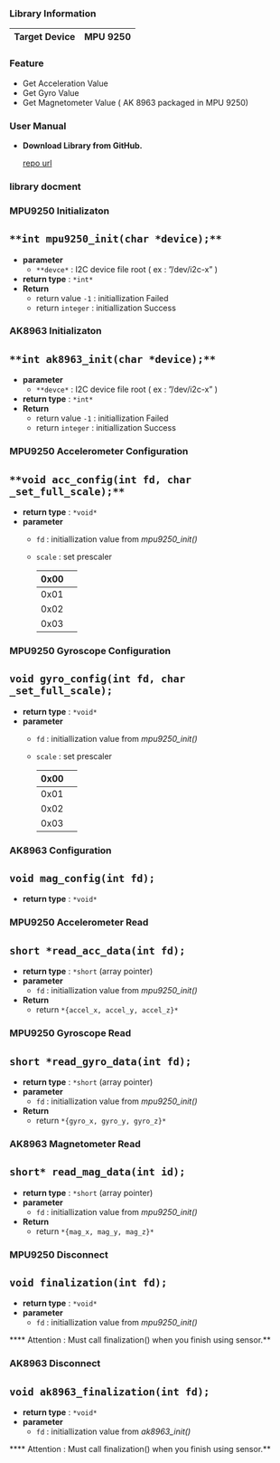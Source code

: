 ### Library Information

| Target Device | MPU 9250 |
| --- | --- |

### Feature

- Get Acceleration Value
- Get Gyro Value
- Get Magnetometer Value ( AK 8963 packaged in MPU 9250)

### User Manual

- **Download Library from GitHub.**
  
    [repo url](https://github.com/potato-CYH/MPU9250-_Library.git)
    

### library docment

### MPU9250 Initializaton

## `**int mpu9250_init(char *device);**`

- **parameter**
    - `**devce*` :  I2C device file root ( ex : ”/dev/i2c-x” )
- **return type** : `*int*`
- **Return**
    - return value `-1`  : initiallization Failed
    - return `integer` : initiallization Success    

### AK8963 Initializaton

## `**int ak8963_init(char *device);**`

- **parameter**
    - `**devce*` :  I2C device file root ( ex : ”/dev/i2c-x” )
- **return type** : `*int*`
- **Return**
    - return value `-1`  : initiallization Failed
    - return `integer` : initiallization Success    

### MPU9250 Accelerometer Configuration

## `**void acc_config(int fd, char _set_full_scale);**`

- **return type** : `*void*`
- **parameter**
    - `fd` : initiallization value from *mpu9250_init()*
    - `scale` : set prescaler
        
        
        | 0x00 |  |
        | --- | --- |
        | 0x01 |  |
        | 0x02 |  |
        | 0x03 |  |
      
### MPU9250 Gyroscope Configuration

## `void gyro_config(int fd, char _set_full_scale);`

- **return type** : `*void*`
- **parameter**
    - `fd` : initiallization value from *mpu9250_init()*
    - `scale` : set prescaler
        
        
        | 0x00 |  |
        | --- | --- |
        | 0x01 |  |
        | 0x02 |  |
        | 0x03 |  |
    
### AK8963 Configuration

## `void mag_config(int fd);`

- **return type** : `*void*`
    
### MPU9250 Accelerometer Read

## `short *read_acc_data(int fd);`

- **return type** : `*short` (array pointer)
- **parameter**
    - `fd` : initiallization value from *mpu9250_init()*
- **Return**
    - return `*{accel_x, accel_y, accel_z}*`
    
### MPU9250 Gyroscope Read

## `short *read_gyro_data(int fd);`

- **return type** : `*short` (array pointer)
- **parameter**
    - `fd` : initiallization value from *mpu9250_init()*
- **Return**
    - return `*{gyro_x, gyro_y, gyro_z}*`
    
### AK8963 Magnetometer Read

## `short* read_mag_data(int id);`

- **return type** : `*short` (array pointer)
- **parameter**
    - `fd` : initiallization value from *mpu9250_init()*
- **Return**
    - return `*{mag_x, mag_y, mag_z}*`
    
### MPU9250 Disconnect

## `void finalization(int fd);`

- **return type** : `*void*`
- **parameter**
    - `fd` : initiallization value from *mpu9250_init()*
    

**** Attention : Must call finalization() when you finish using sensor.**
    
### AK8963 Disconnect

## `void ak8963_finalization(int fd);`

- **return type** : `*void*`
- **parameter**
    - `fd` : initiallization value from *ak8963_init()*

**** Attention : Must call finalization() when you finish using sensor.**

